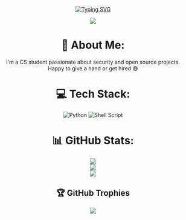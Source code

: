 <div align="center">

[![Typing SVG](https://readme-typing-svg.demolab.com?font=Fira+Code&duration=6000&pause=1000&color=585CFF&center=true&vCenter=true&random=false&width=280&height=30&lines=Hi%2C+I'm+Gl1tchGh0st+%F0%9F%91%8B)](https://git.io/typing-svg)

[![](https://visitcount.itsvg.in/api?id=gl1tchgh0st&label=Profile%20Views&color=12&pretty=true&icon=2)](https://visitcount.itsvg.in)

# 💫 About Me:
I'm a CS student passionate about security and open source projects. Happy to give a hand or get hired 😅

# 💻 Tech Stack:
![Python](https://img.shields.io/badge/python-%23121011.svg?style=for-the-badge&logo=python&logoColor=ffdd54)
![Shell Script](https://img.shields.io/badge/shell_script-%23121011.svg?style=for-the-badge&logo=gnu-bash&logoColor=white)
# 📊 GitHub Stats:
![](https://github-readme-stats.vercel.app/api?username=gl1tchgh0st&theme=dark&hide_border=false&include_all_commits=true&count_private=true)<br/>
![](https://github-readme-streak-stats.herokuapp.com/?user=gl1tchgh0st&theme=dark&hide_border=false)<br/>
![](https://github-readme-stats.vercel.app/api/top-langs/?username=gl1tchgh0st&theme=dark&hide_border=false&include_all_commits=true&count_private=true&layout=compact)

## 🏆 GitHub Trophies
![](https://github-profile-trophy.vercel.app/?username=gl1tchgh0st&theme=matrix&no-frame=false&no-bg=false&margin-w=4)

<!-- Additional repo pins
[![Readme Card](https://github-readme-stats.vercel.app/api/pin/?username=Gl1tchGh0st&repo=Echo&theme=shadow_red)](https://github.com/anuraghazra/github-readme-stats) 
-->

</center>
